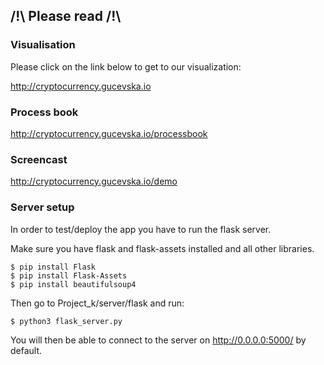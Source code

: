## /!\ Please read /!\

### Visualisation 

Please click on the link below to get to our visualization:

http://cryptocurrency.gucevska.io

### Process book 
http://cryptocurrency.gucevska.io/processbook

### Screencast
http://cryptocurrency.gucevska.io/demo

### Server setup
In order to test/deploy the app you have to run the flask server.

Make sure you have flask and flask-assets installed and all other libraries.

```
$ pip install Flask
$ pip install Flask-Assets
$ pip install beautifulsoup4
```

Then go to Project_k/server/flask and run:

```
$ python3 flask_server.py
```

You will then be able to connect to the server on http://0.0.0.0:5000/ by default.


